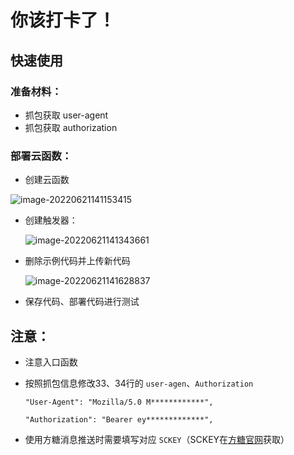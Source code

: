 # 你该打卡了！


## 快速使用

### 准备材料：

- 抓包获取 user-agent
- 抓包获取 authorization

### 部署云函数：

- 创建云函数

![image-20220621141153415](https://cdn.jsdelivr.net/gh/nangongxiaoxin/img@962affa6eb48df0dd05227d76398c816997e5862/2022/06/22/dbb229f7c66befe39339c4945c921a34.png)

- 创建触发器：

  

  ![image-20220621141343661](https://cdn.jsdelivr.net/gh/nangongxiaoxin/img@fd8439b4bda8f0f065ccc2f7a2f81d73593c4c23/2022/06/22/4cb129c7b7d385702e33ac7945e97957.png)

- 删除示例代码并上传新代码

  

  ![image-20220621141628837](https://cdn.jsdelivr.net/gh/nangongxiaoxin/img@26e67d0e4ab408cbe42f6bd67061042cb5286071/2022/06/22/739ca4d7be527a7e444d14c262577906.png)

- 保存代码、部署代码进行测试

  

## 注意：

- 注意入口函数

- 按照抓包信息修改33、34行的 `user-agen`、`Authorization`

  `"User-Agent": "Mozilla/5.0 M************",`

  `"Authorization": "Bearer ey*************",`

  

- 使用方糖消息推送时需要填写对应 `SCKEY`（SCKEY在[方糖官网](https://sc.ftqq.com/3.version)获取）

